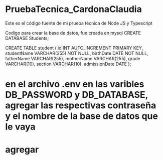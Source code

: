 # PruebaTecnica_CardonaClaudia
Este es el código fuente de mi prueba técnica de Node JS y Typescript 


Codigo para crear la base de datos, fue creada en mysql
CREATE DATABASE Students;

CREATE TABLE student (
  id INT AUTO_INCREMENT PRIMARY KEY,
  studentName VARCHAR(255) NOT NULL,
  birthDate DATE NOT NULL,
  fatherName VARCHAR(255),
  motherName VARCHAR(255),
  grade VARCHAR(10),
  section VARCHAR(10),
  admissionDate DATE
);

# en el archivo .env en las varibles DB_PASSWORD y DB_DATABASE, agregar las respectivas contraseña y el nombre de la base de datos que le vaya 
# agregar 
